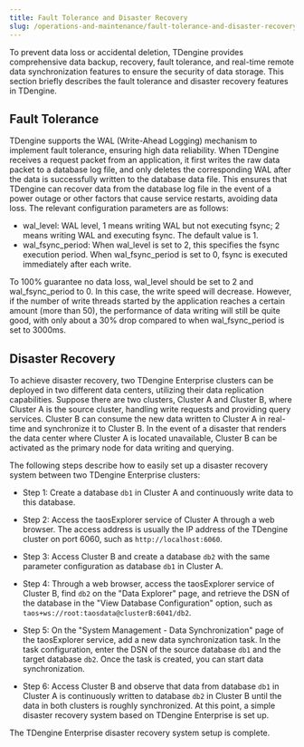 ```yaml
---
title: Fault Tolerance and Disaster Recovery
slug: /operations-and-maintenance/fault-tolerance-and-disaster-recovery
---
```


To prevent data loss or accidental deletion, TDengine provides comprehensive data backup, recovery, fault tolerance, and real-time remote data synchronization features to ensure the security of data storage. This section briefly describes the fault tolerance and disaster recovery features in TDengine.

## Fault Tolerance

TDengine supports the WAL (Write-Ahead Logging) mechanism to implement fault tolerance, ensuring high data reliability. When TDengine receives a request packet from an application, it first writes the raw data packet to a database log file, and only deletes the corresponding WAL after the data is successfully written to the database data file. This ensures that TDengine can recover data from the database log file in the event of a power outage or other factors that cause service restarts, avoiding data loss. The relevant configuration parameters are as follows:

- wal_level: WAL level, 1 means writing WAL but not executing fsync; 2 means writing WAL and executing fsync. The default value is 1.
- wal_fsync_period: When wal_level is set to 2, this specifies the fsync execution period. When wal_fsync_period is set to 0, fsync is executed immediately after each write.

To 100% guarantee no data loss, wal_level should be set to 2 and wal_fsync_period to 0. In this case, the write speed will decrease. However, if the number of write threads started by the application reaches a certain amount (more than 50), the performance of data writing will still be quite good, with only about a 30% drop compared to when wal_fsync_period is set to 3000ms.

## Disaster Recovery

To achieve disaster recovery, two TDengine Enterprise clusters can be deployed in two different data centers, utilizing their data replication capabilities. Suppose there are two clusters, Cluster A and Cluster B, where Cluster A is the source cluster, handling write requests and providing query services. Cluster B can consume the new data written to Cluster A in real-time and synchronize it to Cluster B. In the event of a disaster that renders the data center where Cluster A is located unavailable, Cluster B can be activated as the primary node for data writing and querying.

The following steps describe how to easily set up a disaster recovery system between two TDengine Enterprise clusters:

- Step 1: Create a database `db1` in Cluster A and continuously write data to this database.

- Step 2: Access the taosExplorer service of Cluster A through a web browser. The access address is usually the IP address of the TDengine cluster on port 6060, such as `http://localhost:6060`.

- Step 3: Access Cluster B and create a database `db2` with the same parameter configuration as database `db1` in Cluster A.

- Step 4: Through a web browser, access the taosExplorer service of Cluster B, find `db2` on the "Data Explorer" page, and retrieve the DSN of the database in the "View Database Configuration" option, such as `taos+ws://root:taosdata@clusterB:6041/db2`.

- Step 5: On the "System Management - Data Synchronization" page of the taosExplorer service, add a new data synchronization task. In the task configuration, enter the DSN of the source database `db1` and the target database `db2`. Once the task is created, you can start data synchronization.

- Step 6: Access Cluster B and observe that data from database `db1` in Cluster A is continuously written to database `db2` in Cluster B until the data in both clusters is roughly synchronized. At this point, a simple disaster recovery system based on TDengine Enterprise is set up.

The TDengine Enterprise disaster recovery system setup is complete.
